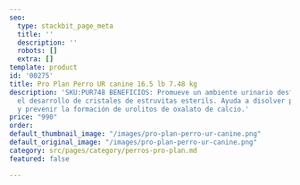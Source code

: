 ```yaml
---
seo:
  type: stackbit_page_meta
  title: ''
  description: ''
  robots: []
  extra: []
template: product
id: '00275'
title: Pro Plan Perro UR canine 16.5 lb 7.48 kg
description: 'SKU:PUR748 BENEFICIOS: Promueve un ambiente urinario desfavorable para
  el desarrollo de cristales de estruvitas esterils. Ayuda a disolver piedra de estruvita
  y prevenir la formación de urolitos de oxalato de calcio.'
price: "990"
order: 
default_thumbnail_image: "/images/pro-plan-perro-ur-canine.png"
default_original_image: "/images/pro-plan-perro-ur-canine.png"
category: src/pages/category/perros-pro-plan.md
featured: false

---
```

